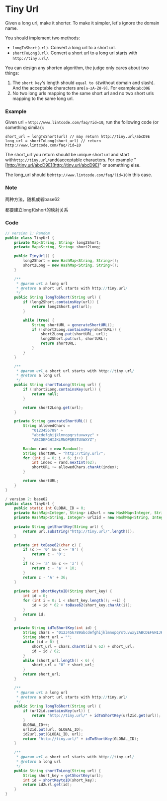 # Tiny Url

Given a long url, make it shorter. To make it simpler, let's ignore the domain name.

You should implement two methods:

* `longToShort(url)`. Convert a long url to a short url.
* `shortToLong(url)`. Convert a short url to a long url starts with `http://tiny.url/`.

You can design any shorten algorithm, the judge only cares about two things:

1. The `short key`'s length should `equal to 6`\(without domain and slash\). And the acceptable characters are`[a-zA-Z0-9]`. For example:`abcD9E`
2. No two long urls mapping to the same short url and no two short urls mapping to the same long url.

### Example

Given url =`http://www.lintcode.com/faq/?id=10`, run the following code \(or something similar\):

```
short_url = longToShort(url) // may return http://tiny.url/abcD9E
long_url = shortToLong(short_url) // return http://www.lintcode.com/faq/?id=10
```

The short\_url you return should be unique short url and start with`http://tiny.url/`and`6`acceptable characters. For example "[http://tiny.url/abcD9E](http://tiny.url/abcD9E)" or something else.

The long\_url should be`http://www.lintcode.com/faq/?id=10`in this case.

### Note

两种方法，随机或者base62

都要建立long和short的映射关系

### Code

```java
// version 1: Random
public class TinyUrl {
    private Map<String, String> long2Short;
    private Map<String, String> short2Long;

    public TinyUrl() {
        long2Short = new HashMap<String, String>();
        short2Long = new HashMap<String, String>();
    }

    /**
     * @param url a long url
     * @return a short url starts with http://tiny.url/
     */
    public String longToShort(String url) {
        if (long2Short.containsKey(url)) {
            return long2Short.get(url);
        }

        while (true) {
            String shortURL = generateShortURL();
            if (!short2Long.containsKey(shortURL)) {
                short2Long.put(shortURL, url);
                long2Short.put(url, shortURL);
                return shortURL;
            }
        }
    }

    /**
     * @param url a short url starts with http://tiny.url/
     * @return a long url
     */
    public String shortToLong(String url) {
        if (!short2Long.containsKey(url)) {
            return null;
        }

        return short2Long.get(url);
    }

    private String generateShortURL() {
        String allowedChars = 
            "0123456789" +
            "abcdefghijklmnopqrstuvwxyz" + 
            "ABCDEFGHIJKLMNOPQRSTUVWXYZ";

        Random rand = new Random();
        String shortURL = "http://tiny.url/";
        for (int i = 0; i < 6; i++) {
            int index = rand.nextInt(62);
            shortURL += allowedChars.charAt(index);
        }

        return shortURL;
    }
}
```

```java
/ version 2: base62
public class TinyUrl {
    public static int GLOBAL_ID = 0;
    private HashMap<Integer, String> id2url = new HashMap<Integer, String>();
    private HashMap<String, Integer> url2id = new HashMap<String, Integer>();
    
    private String getShortKey(String url) {
        return url.substring("http://tiny.url/".length());
    }

    private int toBase62(char c) {
        if (c >= '0' && c <= '9') {
            return c - '0';
        }
        if (c >= 'a' && c <= 'z') {
            return c - 'a' + 10;
        }
        return c - 'A' + 36;
    }
    
    private int shortKeytoID(String short_key) {
        int id = 0;
        for (int i = 0; i < short_key.length(); ++i) {
            id = id * 62 + toBase62(short_key.charAt(i));
        }
        return id;
    }

    private String idToShortKey(int id) {
        String chars = "0123456789abcdefghijklmnopqrstuvwxyzABCDEFGHIJKLMNOPQRSTUVWXYZ";
        String short_url = "";
        while (id > 0) {
            short_url = chars.charAt(id % 62) + short_url;
            id = id / 62;
        }
        while (short_url.length() < 6) {
            short_url = "0" + short_url;
        }
        return short_url;
    }

    /**
     * @param url a long url
     * @return a short url starts with http://tiny.url/
     */
    public String longToShort(String url) {
        if (url2id.containsKey(url)) {
            return "http://tiny.url/" + idToShortKey(url2id.get(url));
        }
        GLOBAL_ID++;
        url2id.put(url, GLOBAL_ID);
        id2url.put(GLOBAL_ID, url);
        return "http://tiny.url/" + idToShortKey(GLOBAL_ID);
    }

    /**
     * @param url a short url starts with http://tiny.url/
     * @return a long url
     */
    public String shortToLong(String url) {
        String short_key = getShortKey(url);
        int id = shortKeytoID(short_key);
        return id2url.get(id);
    }
}
```



